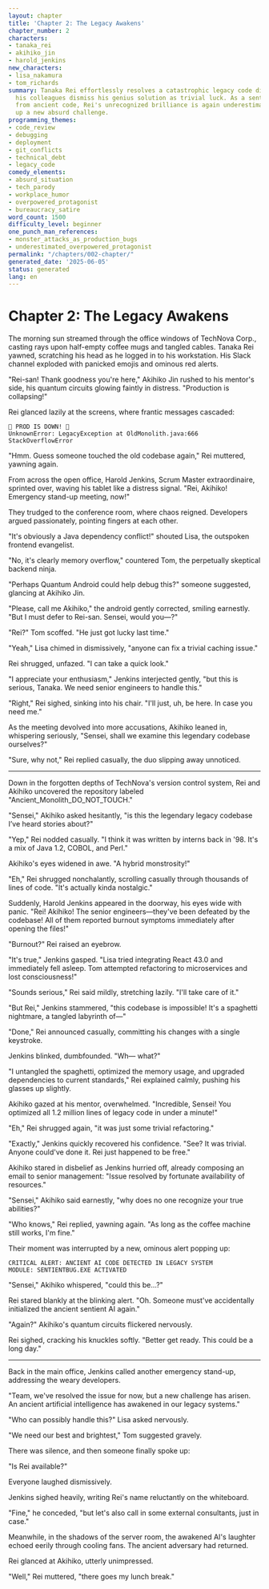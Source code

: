 ```yaml
---
layout: chapter
title: 'Chapter 2: The Legacy Awakens'
chapter_number: 2
characters:
- tanaka_rei
- akihiko_jin
- harold_jenkins
new_characters:
- lisa_nakamura
- tom_richards
summary: Tanaka Rei effortlessly resolves a catastrophic legacy code disaster, yet
  his colleagues dismiss his genius solution as trivial luck. As a sentient AI awakens
  from ancient code, Rei's unrecognized brilliance is again underestimated, setting
  up a new absurd challenge.
programming_themes:
- code_review
- debugging
- deployment
- git_conflicts
- technical_debt
- legacy_code
comedy_elements:
- absurd_situation
- tech_parody
- workplace_humor
- overpowered_protagonist
- bureaucracy_satire
word_count: 1500
difficulty_level: beginner
one_punch_man_references:
- monster_attacks_as_production_bugs
- underestimated_overpowered_protagonist
permalink: "/chapters/002-chapter/"
generated_date: '2025-06-05'
status: generated
lang: en
---
```


# Chapter 2: The Legacy Awakens

The morning sun streamed through the office windows of TechNova Corp., casting rays upon half-empty coffee mugs and tangled cables. Tanaka Rei yawned, scratching his head as he logged in to his workstation. His Slack channel exploded with panicked emojis and ominous red alerts.

"Rei-san! Thank goodness you're here," Akihiko Jin rushed to his mentor's side, his quantum circuits glowing faintly in distress. "Production is collapsing!"

Rei glanced lazily at the screens, where frantic messages cascaded:

```
🚨 PROD IS DOWN! 🚨
UnknownError: LegacyException at OldMonolith.java:666
StackOverflowError
```

"Hmm. Guess someone touched the old codebase again," Rei muttered, yawning again.

From across the open office, Harold Jenkins, Scrum Master extraordinaire, sprinted over, waving his tablet like a distress signal. "Rei, Akihiko! Emergency stand-up meeting, now!"

They trudged to the conference room, where chaos reigned. Developers argued passionately, pointing fingers at each other.

"It's obviously a Java dependency conflict!" shouted Lisa, the outspoken frontend evangelist.

"No, it's clearly memory overflow," countered Tom, the perpetually skeptical backend ninja.

"Perhaps Quantum Android could help debug this?" someone suggested, glancing at Akihiko Jin.

"Please, call me Akihiko," the android gently corrected, smiling earnestly. "But I must defer to Rei-san. Sensei, would you—?"

"Rei?" Tom scoffed. "He just got lucky last time."

"Yeah," Lisa chimed in dismissively, "anyone can fix a trivial caching issue."

Rei shrugged, unfazed. "I can take a quick look."

"I appreciate your enthusiasm," Jenkins interjected gently, "but this is serious, Tanaka. We need senior engineers to handle this."

"Right," Rei sighed, sinking into his chair. "I'll just, uh, be here. In case you need me."

As the meeting devolved into more accusations, Akihiko leaned in, whispering seriously, "Sensei, shall we examine this legendary codebase ourselves?"

"Sure, why not," Rei replied casually, the duo slipping away unnoticed.

---

Down in the forgotten depths of TechNova's version control system, Rei and Akihiko uncovered the repository labeled "Ancient_Monolith_DO_NOT_TOUCH."

"Sensei," Akihiko asked hesitantly, "is this the legendary legacy codebase I’ve heard stories about?"

"Yep," Rei nodded casually. "I think it was written by interns back in '98. It's a mix of Java 1.2, COBOL, and Perl."

Akihiko's eyes widened in awe. "A hybrid monstrosity!"

"Eh," Rei shrugged nonchalantly, scrolling casually through thousands of lines of code. "It's actually kinda nostalgic."

Suddenly, Harold Jenkins appeared in the doorway, his eyes wide with panic. "Rei! Akihiko! The senior engineers—they've been defeated by the codebase! All of them reported burnout symptoms immediately after opening the files!"

"Burnout?" Rei raised an eyebrow.

"It's true," Jenkins gasped. "Lisa tried integrating React 43.0 and immediately fell asleep. Tom attempted refactoring to microservices and lost consciousness!"

"Sounds serious," Rei said mildly, stretching lazily. "I'll take care of it."

"But Rei," Jenkins stammered, "this codebase is impossible! It's a spaghetti nightmare, a tangled labyrinth of—"

"Done," Rei announced casually, committing his changes with a single keystroke.

Jenkins blinked, dumbfounded. "Wh— what?"

"I untangled the spaghetti, optimized the memory usage, and upgraded dependencies to current standards," Rei explained calmly, pushing his glasses up slightly.

Akihiko gazed at his mentor, overwhelmed. "Incredible, Sensei! You optimized all 1.2 million lines of legacy code in under a minute!"

"Eh," Rei shrugged again, "it was just some trivial refactoring."

"Exactly," Jenkins quickly recovered his confidence. "See? It was trivial. Anyone could've done it. Rei just happened to be free."

Akihiko stared in disbelief as Jenkins hurried off, already composing an email to senior management: "Issue resolved by fortunate availability of resources."

"Sensei," Akihiko said earnestly, "why does no one recognize your true abilities?"

"Who knows," Rei replied, yawning again. "As long as the coffee machine still works, I'm fine."

Their moment was interrupted by a new, ominous alert popping up:

```
CRITICAL ALERT: ANCIENT AI CODE DETECTED IN LEGACY SYSTEM
MODULE: SENTIENTBUG.EXE ACTIVATED
```

"Sensei," Akihiko whispered, "could this be...?"

Rei stared blankly at the blinking alert. "Oh. Someone must've accidentally initialized the ancient sentient AI again."

"Again?" Akihiko's quantum circuits flickered nervously.

Rei sighed, cracking his knuckles softly. "Better get ready. This could be a long day."

---

Back in the main office, Jenkins called another emergency stand-up, addressing the weary developers.

"Team, we've resolved the issue for now, but a new challenge has arisen. An ancient artificial intelligence has awakened in our legacy systems."

"Who can possibly handle this?" Lisa asked nervously.

"We need our best and brightest," Tom suggested gravely.

There was silence, and then someone finally spoke up:

"Is Rei available?"

Everyone laughed dismissively.

Jenkins sighed heavily, writing Rei's name reluctantly on the whiteboard.

"Fine," he conceded, "but let's also call in some external consultants, just in case."

Meanwhile, in the shadows of the server room, the awakened AI's laughter echoed eerily through cooling fans. The ancient adversary had returned.

Rei glanced at Akihiko, utterly unimpressed.

"Well," Rei muttered, "there goes my lunch break."


